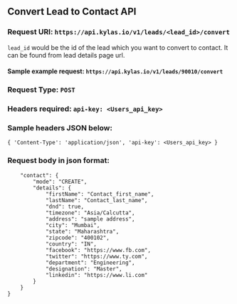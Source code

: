 ## Convert Lead to Contact API

### Request URl: `https://api.kylas.io/v1/leads/<lead_id>/convert`

`lead_id` would be the id of the lead which you want to convert to contact. It can be found from lead details page url.

#### Sample example request: `https://api.kylas.io/v1/leads/90010/convert`

### Request Type: `POST`
### Headers required: `api-key: <Users_api_key>`

### Sample headers JSON below:

`{
	'Content-Type': 'application/json',
	'api-key': <Users_api_key>
}`

### Request body in json format:

```{
    "contact": {
        "mode": "CREATE",
        "details": {
            "firstName": "Contact_first_name",
            "lastName": "Contact_last_name",
            "dnd": true,
            "timezone": "Asia/Calcutta",
            "address": "sample address",
            "city": "Mumbai",
            "state": "Maharashtra",
            "zipcode": "400102",
            "country": "IN",
            "facebook": "https://www.fb.com",
            "twitter": "https://www.ty.com",
            "department": "Engineering",
            "designation": "Master",
            "linkedin": "https://www.li.com"
        }
    }
}